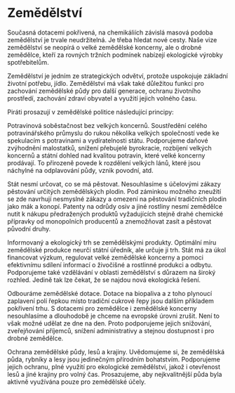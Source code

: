 Zemědělství
===========

Současná dotacemi pokřivená, na chemikáliích závislá masová podoba zemědělství je trvale neudržitelná.
Je třeba hledat nové cesty.
Naše vize zemědělství se neopírá o velké zemědělské koncerny, ale o drobné zemědělce, kteří za rovných tržních podmínek nabízejí ekologické výrobky spotřebitelům. 

Zemědělství je jedním ze strategických odvětví, protože uspokojuje základní životní potřebu, jídlo.
Zemědělství má však také důležitou funkci pro zachování zemědělské půdy pro další generace, ochranu životního prostředí, zachování zdraví obyvatel a využití jejich volného času.

Piráti prosazují v zemědělské politice následující principy:

Potravinová soběstačnost bez velkých koncernů.
Soustředění celého potravinářského průmyslu do rukou několika velkých společností vede ke spekulacím s potravinami a vydíratelnosti státu.
Podporujeme daňové zvýhodnění malostatků, snížení přebujelé byrokracie, rozbíjení velkých koncernů a státní dohled nad kvalitou potravin, které velké koncerny prodávají.
To přirozeně povede k rozdělení velkých lánů, které jsou náchylné na odplavování půdy, vznik povodní, atd.

Stát nesmí určovat, co se má pěstovat.
Nesouhlasíme s účelovými zákazy pěstování určitých zemědělských plodin. 
Pod záminkou možného zneužití se zde navrhují nesmyslné zákazy a omezení na pěstování tradičních plodin jako mák a konopí.
Patenty na odrůdy osiv a jiné rostliny nesmí zemědělce nutit k nákupu předražených produktů vyžadujících stejně drahé chemické přípravky od monopolních producentů a znemožňovat zasít a pěstovat původní druhy.

Informovaný a ekologický trh se zemědělskými produkty.
Optimální míru zemědělské produkce neurčí státní úředník, ale určuje ji trh.
Stát má za úkol financovat výzkum, regulovat velké zemědělské koncerny a pomoci efektivnímu sdílení informací o živočišné a rostlinné produkci a odbytu.
Podporujeme také vzdělávání v oblasti zemědělství s důrazem na široký rozhled.
Jedině tak lze čekat, že se najdou nová ekologická řešení. 

Odbouráme zemědělské dotace.
Dotace na biopaliva a z toho plynoucí zaplavení polí řepkou místo tradiční cukrové řepy jsou dalším příkladem pokřivení trhu.
S dotacemi pro zemědělce i zemědělské koncerny nesouhlasíme a dlouhodobě je chceme na evropské úrovni zrušit.
Není to však možné udělat ze dne na den. 
Proto podporujeme jejich snižování, zveřejňování příjemců, snížení administrativy a stejnou dostupnost i pro drobné zemědělce.

Ochrana zemědělské půdy, lesů a krajiny.
Uvědomujeme si, že zemědělská půda, rybníky a lesy jsou jedinečným přírodním bohatstvím.
Podporujeme jejich ochranu, plné využití pro ekologické zemědělství, jakož i otevřenost lesů a jiné krajiny pro volný čas.
Prosazujeme, aby nejkvalitnější půda byla aktivně využívána pouze pro zemědělské účely.
